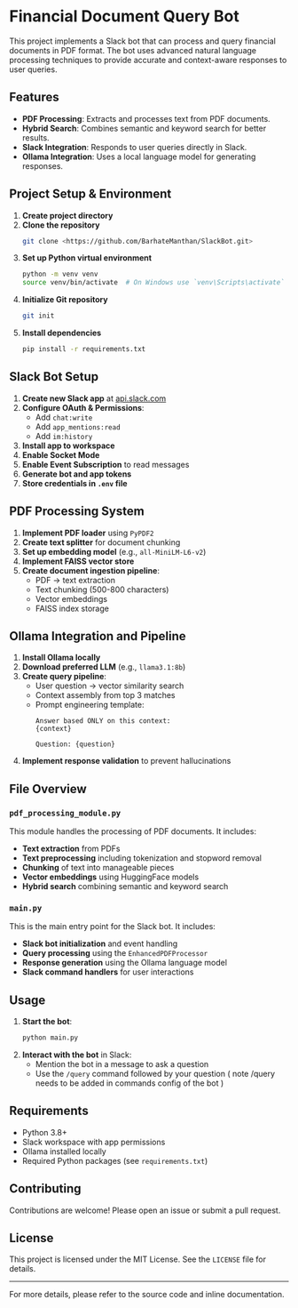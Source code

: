 # Financial Document Query Bot

This project implements a Slack bot that can process and query financial documents in PDF format. The bot uses advanced natural language processing techniques to provide accurate and context-aware responses to user queries.

## Features

- **PDF Processing**: Extracts and processes text from PDF documents.
- **Hybrid Search**: Combines semantic and keyword search for better results.
- **Slack Integration**: Responds to user queries directly in Slack.
- **Ollama Integration**: Uses a local language model for generating responses.

## Project Setup & Environment

1. **Create project directory**
2. **Clone the repository**
   ```bash
   git clone <https://github.com/BarhateManthan/SlackBot.git>
   ```
3. **Set up Python virtual environment**
   ```bash
   python -m venv venv
   source venv/bin/activate  # On Windows use `venv\Scripts\activate`
   ```
4. **Initialize Git repository**
   ```bash
   git init
   ```
5. **Install dependencies**
   ```bash
   pip install -r requirements.txt
   ```

## Slack Bot Setup

1. **Create new Slack app** at [api.slack.com](https://api.slack.com/apps)
2. **Configure OAuth & Permissions**:
   - Add `chat:write`
   - Add `app_mentions:read`
   - Add `im:history`
3. **Install app to workspace**
4. **Enable Socket Mode**
5. **Enable Event Subscription** to read messages
6. **Generate bot and app tokens**
7. **Store credentials in `.env` file**

## PDF Processing System

1. **Implement PDF loader** using `PyPDF2`
2. **Create text splitter** for document chunking
3. **Set up embedding model** (e.g., `all-MiniLM-L6-v2`)
4. **Implement FAISS vector store**
5. **Create document ingestion pipeline**:
   - PDF → text extraction
   - Text chunking (500-800 characters)
   - Vector embeddings
   - FAISS index storage

## Ollama Integration and Pipeline

1. **Install Ollama locally**
2. **Download preferred LLM** (e.g., `llama3.1:8b`)
3. **Create query pipeline**:
   - User question → vector similarity search
   - Context assembly from top 3 matches
   - Prompt engineering template:
     ```plaintext
     Answer based ONLY on this context:
     {context}

     Question: {question}
     ```
4. **Implement response validation** to prevent hallucinations

## File Overview

### `pdf_processing_module.py`

This module handles the processing of PDF documents. It includes:

- **Text extraction** from PDFs
- **Text preprocessing** including tokenization and stopword removal
- **Chunking** of text into manageable pieces
- **Vector embeddings** using HuggingFace models
- **Hybrid search** combining semantic and keyword search

### `main.py`

This is the main entry point for the Slack bot. It includes:

- **Slack bot initialization** and event handling
- **Query processing** using the `EnhancedPDFProcessor`
- **Response generation** using the Ollama language model
- **Slack command handlers** for user interactions

## Usage

1. **Start the bot**:
   ```bash
   python main.py
   ```
2. **Interact with the bot** in Slack:
   - Mention the bot in a message to ask a question
   - Use the `/query` command followed by your question
     ( note /query needs to be added in commands config of the bot ) 
## Requirements

- Python 3.8+
- Slack workspace with app permissions
- Ollama installed locally
- Required Python packages (see `requirements.txt`)

## Contributing

Contributions are welcome! Please open an issue or submit a pull request.

## License

This project is licensed under the MIT License. See the `LICENSE` file for details.

---

For more details, please refer to the source code and inline documentation.
